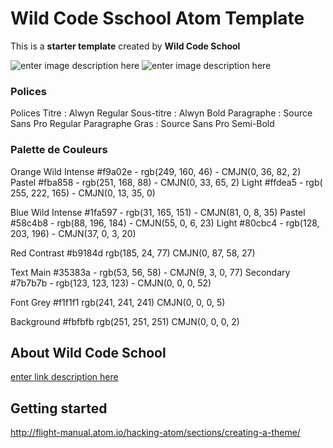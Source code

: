 # Wild Code Sschool Atom Template

This is a __starter template__ created by **Wild Code School**

![enter image description here](http://www.alloweb.org/wp-content/uploads/2017/04/top_startups_wild_code_school-1.jpg)
![enter image description here](https://i1.wp.com/www.computersnyou.com/wp-content/uploads/2014/05/Screen-Shot-2014-05-09-at-10.27.54-am.png?resize=528%2C130&ssl=1)


### Polices

Polices
Titre : Alwyn Regular
Sous-titre : Alwyn Bold
Paragraphe : Source Sans Pro Regular
Paragraphe Gras : Source Sans Pro Semi-Bold


### Palette de Couleurs

Orange Wild
Intense
#f9a02e - rgb(249, 160, 46) - CMJN(0, 36, 82, 2)
Pastel
#fba858 - rgb(251, 168, 88) - CMJN(0, 33, 65, 2)
Light
#ffdea5 - rgb( 255, 222, 165) - CMJN(0, 13, 35, 0)



Blue Wild
Intense
#1fa597 - rgb(31, 165, 151) - CMJN(81, 0, 8, 35)
Pastel
#58c4b8 - rgb(88, 196, 184) - CMJN(55, 0, 6, 23)
Light
#80cbc4 - rgb(128, 203, 196) - CMJN(37, 0, 3, 20)

Red Contrast
#b9184d rgb(185, 24, 77) CMJN(0, 87, 58, 27)

Text
Main
#35383a - rgb(53, 56, 58) - CMJN(9, 3, 0, 77)
Secondary
#7b7b7b - rgb(123, 123, 123) - CMJN(0, 0, 0, 52)

Font Grey
#f1f1f1 rgb(241, 241, 241) CMJN(0, 0, 0, 5)



Background
#fbfbfb rgb(251, 251, 251) CMJN(0, 0, 0, 2)


## About Wild Code School
[enter link description here](https://wildcodeschool.fr/)


## Getting started
http://flight-manual.atom.io/hacking-atom/sections/creating-a-theme/
